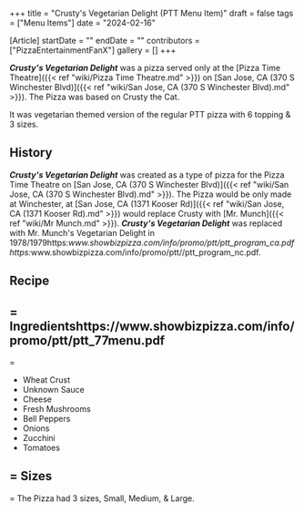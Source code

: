 +++
title = "Crusty's Vegetarian Delight (PTT Menu Item)"
draft = false
tags = ["Menu Items"]
date = "2024-02-16"

[Article]
startDate = ""
endDate = ""
contributors = ["PizzaEntertainmentFanX"]
gallery = []
+++


<b><i>Crusty's Vegetarian Delight</b></i> was a pizza served only at the [Pizza Time Theatre]({{< ref "wiki/Pizza Time Theatre.md" >}}) on [San Jose, CA (370 S Winchester Blvd)]({{< ref "wiki/San Jose, CA (370 S Winchester Blvd).md" >}}).  The Pizza was based on Crusty the Cat.

It was vegetarian themed version of the regular PTT pizza with 6 topping & 3 sizes.

<h2> History </h2>
<b><i>Crusty's Vegetarian Delight</b></i> was created as a type of pizza for the Pizza Time Theatre on [San Jose, CA (370 S Winchester Blvd)]({{< ref "wiki/San Jose, CA (370 S Winchester Blvd).md" >}}). The Pizza would be only made at Winchester, at [San Jose, CA (1371 Kooser Rd)]({{< ref "wiki/San Jose, CA (1371 Kooser Rd).md" >}}) would replace Crusty with [Mr. Munch]({{< ref "wiki/Mr Munch.md" >}}). <b><i>Crusty's Vegetarian Delight</b></i> was replaced with Mr. Munch's Vegetarian Delight in 1978/1979<ref>https:<i>www.showbizpizza.com/info/promo/ptt/ptt_program_ca.pdf</ref><ref>https:</i>www.showbizpizza.com/info/promo/ptt//ptt_program_nc.pdf</ref>.

<h2> Recipe </h2>

<h2>= Ingredients<ref>https://www.showbizpizza.com/info/promo/ptt/ptt_77menu.pdf</ref> </h2>=

* Wheat Crust
* Unknown Sauce
* Cheese
* Fresh Mushrooms
* Bell Peppers
* Onions
* Zucchini
* Tomatoes

<h2>= Sizes </h2>=
The Pizza had 3 sizes, Small, Medium, & Large.



